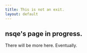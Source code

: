 ```yaml
---
title: This is not an exit.
layout: default
---
```


## nsqe's page in progress. 

There will be more here. Eventually.

